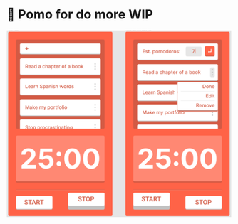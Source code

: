 # 🍅 Pomo for do more WIP
![cover image](https://github.com/Alonso-Pablo/pomo-do-more/blob/master/public/og.png "Design in Figma")
